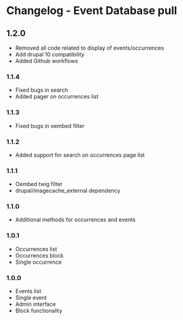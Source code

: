 # Changelog - Event Database pull

## 1.2.0
* Removed all code related to display of events/occurrences
* Add drupal 10 compatibility
* Added Github workflows

### 1.1.4
* Fixed bugs in search
* Added pager on occurrences list

### 1.1.3
* Fixed bugs in oembed filter

### 1.1.2
* Added support for search on occurrences page list

### 1.1.1
* Oembed twig filter
* drupal/imagecache_external dependency

### 1.1.0
* Additional methods for occurrences and events

### 1.0.1
* Occurrences list
* Occurrences block
* Single occurrence

### 1.0.0
* Events list
* Single event
* Admin interface
* Block functionality
